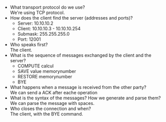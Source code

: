 + What transport protocol do we use?        
  We're using TCP protocol.
+ How does the client find the server (addresses and ports)?        
  + Server: 10.10.10.2        
  + Client: 10.10.10.3 - 10.10.10.254       
  + Submask: 255.255.255.0        
  + Port: 12001 
+ Who speaks first?     
  The client.
+ What is the sequence of messages exchanged by the client and the server?
  + COMPUTE calcul
  + SAVE value memorynumber
  + RESTORE memorynumber
  + BYE
+ What happens when a message is received from the other party?     
  We can send a ACK after eache operation
+ What is the syntax of the messages? How we generate and parse them?       
  We can parse the message with spaces.
+ Who closes the connection and when?       
  The client, with the BYE command.
